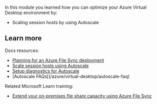 In this module you learned how you can optimize your Azure Virtual Desktop environment by:

- Scaling session hosts by using Autoscale

## Learn more

Docs resources:

- [Planning for an Azure File Sync deployment](/azure/storage/files/storage-sync-files-planning)
- [Scale session hosts using Autoscale](/azure/virtual-desktop/autoscale-scaling-plan)
- [Setup diagnostics for Autoscale](/azure/virtual-desktop/autoscale-diagnostics)
- [Autoscale FAQs[(/azure/virtual-desktop/autoscale-faq)

Related Microsoft Learn training:

- [Extend your on-premises file share capacity using Azure File Sync](/learn/modules/extend-share-capacity-with-azure-file-sync/)
